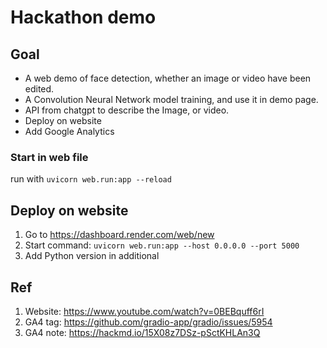 # Hackathon demo
## Goal
- A web demo of face detection, whether an image or video have been edited.
- A Convolution Neural Network model training, and use it in demo page.
- API from chatgpt to describe the Image, or video.
- Deploy on website
- Add Google Analytics

### Start in web file
run with `uvicorn web.run:app --reload`

## Deploy on website
1. Go to https://dashboard.render.com/web/new
2. Start command: `uvicorn web.run:app --host 0.0.0.0 --port 5000`
3. Add Python version in additional

## Ref
1. Website: https://www.youtube.com/watch?v=0BEBquff6rI
2. GA4 tag: https://github.com/gradio-app/gradio/issues/5954
3. GA4 note: https://hackmd.io/15X08z7DSz-pSctKHLAn3Q
